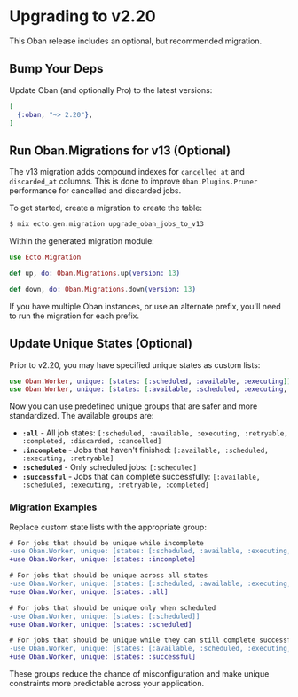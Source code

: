 # Upgrading to v2.20

This Oban release includes an optional, but recommended migration.

## Bump Your Deps

Update Oban (and optionally Pro) to the latest versions:

```elixir
[
  {:oban, "~> 2.20"},
]
```

## Run Oban.Migrations for v13 (Optional)

The v13 migration adds compound indexes for `cancelled_at` and `discarded_at` columns. This is
done to improve `Oban.Plugins.Pruner` performance for cancelled and discarded jobs.

To get started, create a migration to create the table:

```bash
$ mix ecto.gen.migration upgrade_oban_jobs_to_v13
```

Within the generated migration module:

```elixir
use Ecto.Migration

def up, do: Oban.Migrations.up(version: 13)

def down, do: Oban.Migrations.down(version: 13)
```

If you have multiple Oban instances, or use an alternate prefix, you'll need to run the migration
for each prefix.

## Update Unique States (Optional)

Prior to v2.20, you may have specified unique states as custom lists:

```elixir
use Oban.Worker, unique: [states: [:scheduled, :available, :executing]]
use Oban.Worker, unique: [states: [:available, :scheduled, :executing, :retryable]]
```

Now you can use predefined unique groups that are safer and more standardized. The available
groups are:

- **`:all`** - All job states: `[:scheduled, :available, :executing, :retryable, :completed, :discarded, :cancelled]`
- **`:incomplete`** - Jobs that haven't finished: `[:available, :scheduled, :executing, :retryable]`
- **`:scheduled`** - Only scheduled jobs: `[:scheduled]`
- **`:successful`** - Jobs that can complete successfully: `[:available, :scheduled, :executing, :retryable, :completed]`

### Migration Examples

Replace custom state lists with the appropriate group:

```diff
# For jobs that should be unique while incomplete
-use Oban.Worker, unique: [states: [:scheduled, :available, :executing, :retryable]]
+use Oban.Worker, unique: [states: :incomplete]

# For jobs that should be unique across all states
-use Oban.Worker, unique: [states: [:scheduled, :available, :executing, :retryable, :completed, :discarded, :cancelled]]
+use Oban.Worker, unique: [states: :all]

# For jobs that should be unique only when scheduled
-use Oban.Worker, unique: [states: [:scheduled]]
+use Oban.Worker, unique: [states: :scheduled]

# For jobs that should be unique while they can still complete successfully
-use Oban.Worker, unique: [states: [:available, :scheduled, :executing, :retryable, :completed]]
+use Oban.Worker, unique: [states: :successful]
```

These groups reduce the chance of misconfiguration and make unique constraints more predictable
across your application.
